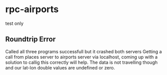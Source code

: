 # rpc-airports

test only

## Roundtrip Error

Called all three programs successfull but it crashed both servers
Getting a call from places server to airports server via localhost, coming up with a solution to callig this correctly will help. The data is not travelling though and our lat-lon double values are undefined or zero.
